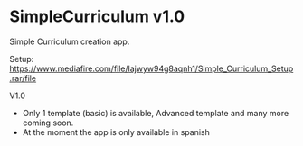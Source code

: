 # SimpleCurriculum v1.0
Simple Curriculum creation app.

Setup:
https://www.mediafire.com/file/lajwyw94g8aqnh1/Simple_Curriculum_Setup.rar/file

V1.0 
- Only 1 template (basic) is available, Advanced template and many more coming soon.
- At the moment the app is only available in spanish
